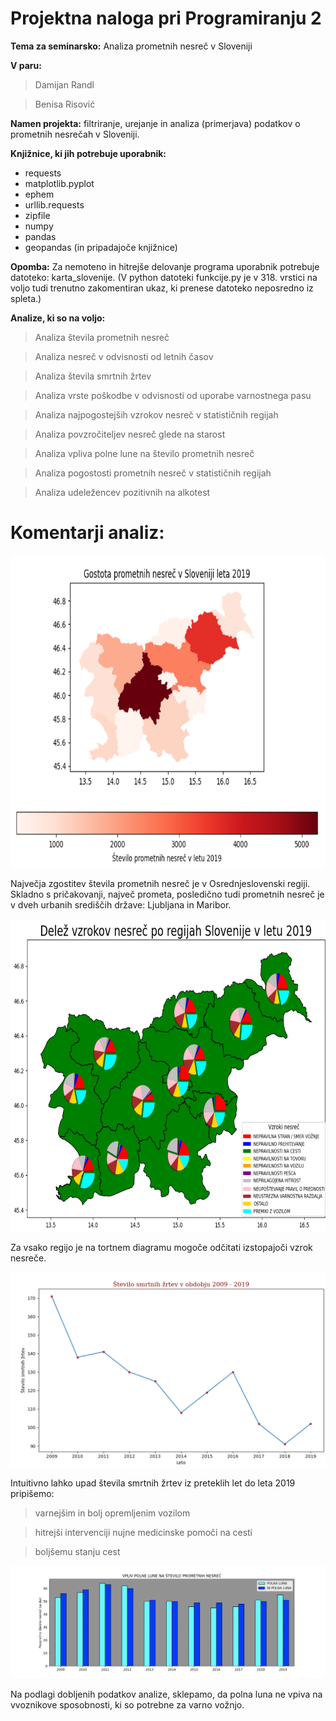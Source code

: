 # Projektna naloga pri Programiranju 2


**Tema za seminarsko:**
Analiza prometnih nesreč v Sloveniji


**V paru:**
> Damijan Randl 

> Benisa Risović

**Namen projekta:** filtriranje, urejanje in analiza (primerjava) podatkov o prometnih nesrečah v Sloveniji.

**Knjižnice, ki jih potrebuje uporabnik:**

- requests
- matplotlib.pyplot
- ephem 
- urllib.requests
- zipfile 
- numpy
- pandas 
- geopandas (in pripadajoče knjižnice)

**Opomba:**
Za nemoteno in hitrejše delovanje programa uporabnik potrebuje datoteko: karta_slovenije. 
(V python datoteki funkcije.py je v 318. vrstici na voljo tudi trenutno zakomentiran ukaz, ki prenese datoteko neposredno iz spleta.)


**Analize, ki so na voljo:**

> Analiza števila prometnih nesreč

> Analiza nesreč v odvisnosti od letnih časov

> Analiza števila smrtnih žrtev

> Analiza vrste poškodbe v odvisnosti od uporabe varnostnega pasu

> Analiza najpogostejših vzrokov nesreč v statističnih regijah 

> Analiza povzročiteljev nesreč glede na starost

> Analiza vpliva polne lune na število prometnih nesreč

> Analiza pogostosti prometnih nesreč v statističnih regijah

> Analiza udeležencev pozitivnih na alkotest 

# Komentarji analiz:

<img src="https://github.com/benisa21/Projekt_Programiranje_2_/blob/main/slike/gostota_prometnih_nesrec.png" width="700" height="500" />

 Največja zgostitev števila prometnih nesreč je v Osrednjeslovenski regiji.
 Skladno s pričakovanji, največ prometa, posledično tudi prometnih nesreč je v dveh urbanih središčih države: Ljubljana in Maribor.


<img src="https://github.com/benisa21/Projekt_Programiranje_2_/blob/main/slike/vzroki_nesrec.png" width="750" height="500" />

Za vsako regijo je na tortnem diagramu mogoče odčitati izstopajoči vzrok nesreče.





![](slike/smrtne_zrtve.png)

Intuitivno lahko upad števila smrtnih žrtev iz preteklih let do leta 2019 pripišemo:

> varnejšim in bolj opremljenim vozilom

> hitrejši intervenciji nujne medicinske pomoči na cesti

> boljšemu stanju cest




![](slike/vpliv_polne_lune.png)

Na podlagi dobljenih podatkov analize, sklepamo, da polna luna ne vpiva na vvoznikove sposobnosti, ki so potrebne za varno vožnjo.
